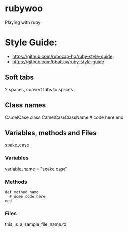 # rubywoo
Playing with ruby

# Style Guide:

- https://github.com/rubocop-hq/ruby-style-guide
- https://github.com/bbatsov/ruby-style-guide

## Soft tabs
2 spaces, convert tabs to spaces

## Class names
CamelCase
    class CamelCaseClassName
      # code here
    end

## Variables, methods and Files
snake_case

### Variables
variable_name = "snake case"

### Methods
    def method_name
      # some code here
    end

### Files
this_is_a_sample_file_name.rb
